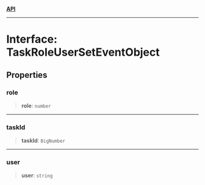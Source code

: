 [**API**](../../../README.md)

***

# Interface: TaskRoleUserSetEventObject

## Properties

### role

> **role**: `number`

***

### taskId

> **taskId**: `BigNumber`

***

### user

> **user**: `string`
